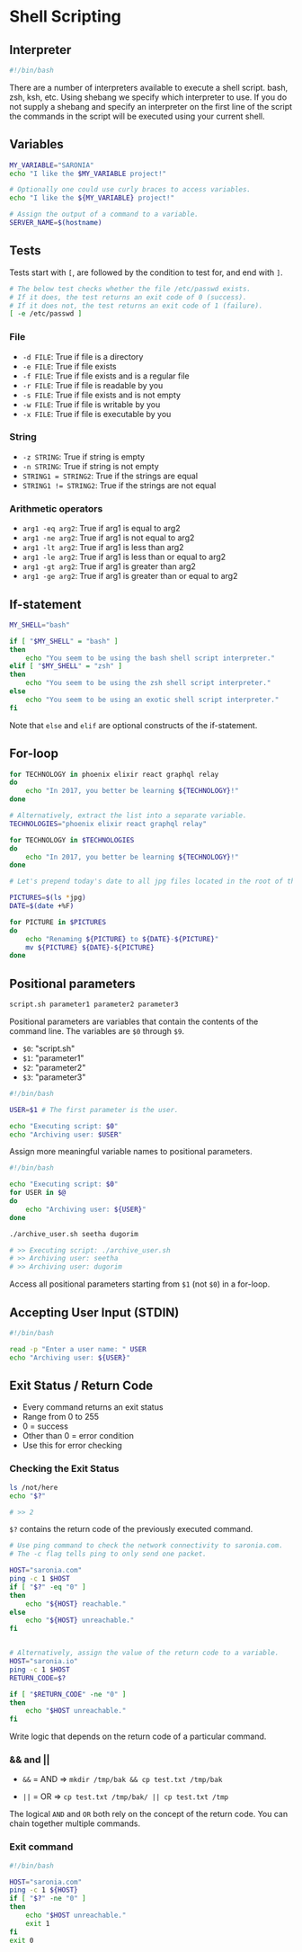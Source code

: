 # Shell Scripting

## Interpreter

```sh
#!/bin/bash
```
There are a number of interpreters available to execute a shell script. bash, zsh, ksh, etc. Using shebang we specify which interpreter to use. If you do not supply a shebang and specify an interpreter on the first line of the script the commands in the script will be executed using your current shell.


## Variables

```sh
MY_VARIABLE="SARONIA"
echo "I like the $MY_VARIABLE project!"

# Optionally one could use curly braces to access variables.
echo "I like the ${MY_VARIABLE} project!"

# Assign the output of a command to a variable.
SERVER_NAME=$(hostname)
```

## Tests

Tests start with `[`, are followed by the condition to test for, and end with `]`.

```sh
# The below test checks whether the file /etc/passwd exists.
# If it does, the test returns an exit code of 0 (success).
# If it does not, the test returns an exit code of 1 (failure).
[ -e /etc/passwd ]
```

### File
* `-d FILE`: True if file is a directory
* `-e FILE`: True if file exists
* `-f FILE`: True if file exists and is a regular file
* `-r FILE`: True if file is readable by you
* `-s FILE`: True if file exists and is not empty
* `-w FILE`: True if file is writable by you
* `-x FILE`: True if file is executable by you

### String
* `-z STRING`: True if string is empty
* `-n STRING`: True if string is not empty
* `STRING1 = STRING2`: True if the strings are equal
* `STRING1 != STRING2`: True if the strings are not equal

### Arithmetic operators
* `arg1 -eq arg2`: True if arg1 is equal to arg2
* `arg1 -ne arg2`: True if arg1 is not equal to arg2
* `arg1 -lt arg2`: True if arg1 is less than arg2
* `arg1 -le arg2`: True if arg1 is less than or equal to arg2
* `arg1 -gt arg2`: True if arg1 is greater than arg2
* `arg1 -ge arg2`: True if arg1 is greater than or equal to arg2

## If-statement

```sh
MY_SHELL="bash"

if [ "$MY_SHELL" = "bash" ]
then
	echo "You seem to be using the bash shell script interpreter."
elif [ "$MY_SHELL" = "zsh" ]
then
	echo "You seem to be using the zsh shell script interpreter."
else
	echo "You seem to be using an exotic shell script interpreter."
fi
```
Note that `else` and `elif` are optional constructs of the if-statement.

## For-loop

```sh
for TECHNOLOGY in phoenix elixir react graphql relay
do
	echo "In 2017, you better be learning ${TECHNOLOGY}!"
done

# Alternatively, extract the list into a separate variable.
TECHNOLOGIES="phoenix elixir react graphql relay"

for TECHNOLOGY in $TECHNOLOGIES
do
	echo "In 2017, you better be learning ${TECHNOLOGY}!"
done
```

```sh
# Let's prepend today's date to all jpg files located in the root of the script.

PICTURES=$(ls *jpg)
DATE=$(date +%F)

for PICTURE in $PICTURES
do
	echo "Renaming ${PICTURE} to ${DATE}-${PICTURE}"
	mv ${PICTURE} ${DATE}-${PICTURE}
done
```

## Positional parameters

```sh
script.sh parameter1 parameter2 parameter3
```
Positional parameters are variables that contain the contents of the command line. The variables are `$0` through `$9`.

* `$0`: "script.sh"
* `$1`: "parameter1"
* `$2`: "parameter2"
* `$3`: "parameter3"

```sh
#!/bin/bash

USER=$1 # The first parameter is the user.

echo "Executing script: $0"
echo "Archiving user: $USER"
```
Assign more meaningful variable names to positional parameters.

```sh
#!/bin/bash

echo "Executing script: $0"
for USER in $@
do
	echo "Archiving user: ${USER}"
done
```
```sh
./archive_user.sh seetha dugorim

# >> Executing script: ./archive_user.sh
# >> Archiving user: seetha
# >> Archiving user: dugorim
```
Access all positional parameters starting from `$1` (not `$0`) in a for-loop.


## Accepting User Input (STDIN)

```sh
#!/bin/bash

read -p "Enter a user name: " USER
echo "Archiving user: ${USER}"
```

## Exit Status / Return Code

* Every command returns an exit status
* Range from 0 to 255
* 0 = success
* Other than 0 = error condition
* Use this for error checking

### Checking the Exit Status

```sh
ls /not/here
echo "$?"

# >> 2
```
`$?` contains the return code of the previously executed command.


```sh
# Use ping command to check the network connectivity to saronia.com.
# The -c flag tells ping to only send one packet.

HOST="saronia.com"
ping -c 1 $HOST
if [ "$?" -eq "0" ]
then
	echo "${HOST} reachable."
else
	echo "${HOST} unreachable."
fi


# Alternatively, assign the value of the return code to a variable.
HOST="saronia.io"
ping -c 1 $HOST
RETURN_CODE=$?

if [ "$RETURN_CODE" -ne "0" ]
then
	echo "$HOST unreachable."
fi
```
Write logic that depends on the return code of a particular command.


### && and ||

* `&&` = AND => `mkdir /tmp/bak && cp test.txt /tmp/bak`

* `||` = OR => `cp test.txt /tmp/bak/ || cp test.txt /tmp`

The logical `AND` and `OR` both rely on the concept of the return code. You can chain together multiple commands.


### Exit command

```sh
#!/bin/bash

HOST="saronia.com"
ping -c 1 ${HOST}
if [ "$?" -ne "0" ]
then
	echo "$HOST unreachable."
	exit 1
fi
exit 0
```






